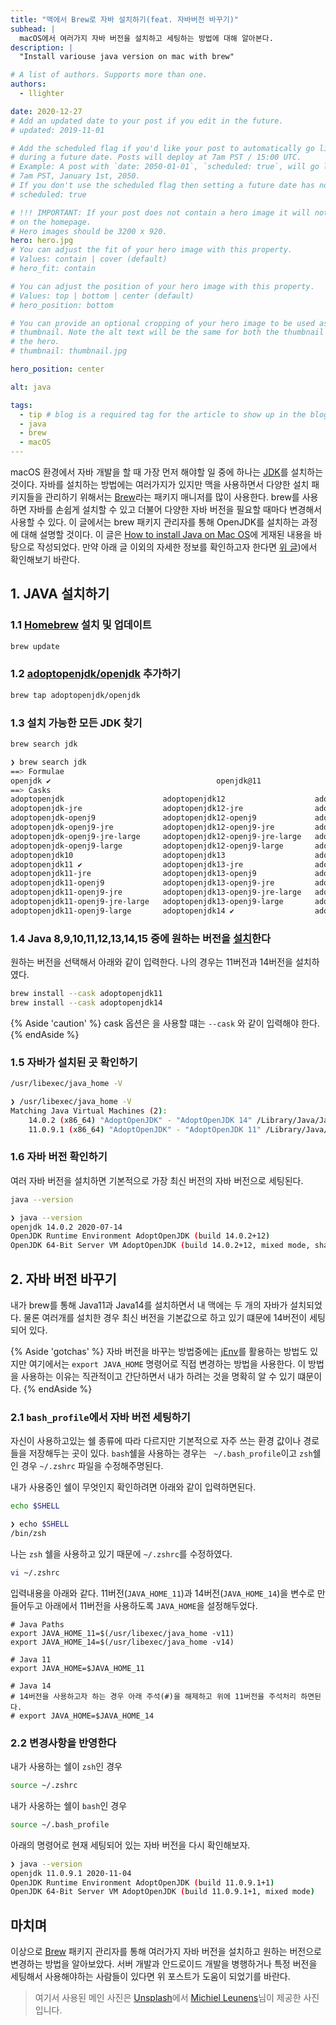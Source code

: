 ```yaml
---
title: "맥에서 Brew로 자바 설치하기(feat. 자바버전 바꾸기)"
subhead: |
  macOS에서 여러가지 자바 버전을 설치하고 세팅하는 방법에 대해 알아본다.
description: |
  "Install variouse java version on mac with brew"

# A list of authors. Supports more than one.
authors:
  - llighter

date: 2020-12-27
# Add an updated date to your post if you edit in the future.
# updated: 2019-11-01

# Add the scheduled flag if you'd like your post to automatically go live
# during a future date. Posts will deploy at 7am PST / 15:00 UTC.
# Example: A post with `date: 2050-01-01`, `scheduled: true`, will go live at
# 7am PST, January 1st, 2050.
# If you don't use the scheduled flag then setting a future date has no effect.
# scheduled: true

# !!! IMPORTANT: If your post does not contain a hero image it will not appear
# on the homepage.
# Hero images should be 3200 x 920.
hero: hero.jpg
# You can adjust the fit of your hero image with this property.
# Values: contain | cover (default)
# hero_fit: contain

# You can adjust the position of your hero image with this property.
# Values: top | bottom | center (default)
# hero_position: bottom

# You can provide an optional cropping of your hero image to be used as a
# thumbnail. Note the alt text will be the same for both the thumbnail and
# the hero.
# thumbnail: thumbnail.jpg

hero_position: center

alt: java

tags:
  - tip # blog is a required tag for the article to show up in the blog.
  - java
  - brew
  - macOS
---
```


macOS 환경에서 자바 개발을 할 때 가장 먼저 해야할 일 중에 하나는 [JDK](https://ko.wikipedia.org/wiki/%EC%9E%90%EB%B0%94_%EA%B0%9C%EB%B0%9C_%ED%82%A4%ED%8A%B8)를 설치하는 것이다. 자바를 설치하는 방법에는 여러가지가 있지만 맥을 사용하면서 다양한 설치 패키지들을 관리하기 위해서는 [Brew](https://brew.sh/index_ko)라는 패키지 매니저를 많이 사용한다.
brew를 사용하면 자바를 손쉽게 설치할 수 있고 더불어 다양한 자바 버전을 필요할 때마다 변경해서 사용할 수 있다.
이 글에서는 brew 패키지 관리자를 통해 OpenJDK를 설치하는 과정에 대해 설명할 것이다. 이 글은 [How to install Java on Mac OS](https://mkyong.com/java/how-to-install-java-on-mac-osx/)에 게재된 내용을 바탕으로 작성되었다. 만약 아래 글 이외의 자세한 정보를 확인하고자 한다면 [위 글](https://mkyong.com/java/how-to-install-java-on-mac-osx/))에서 확인해보기 바란다.

## 1. JAVA 설치하기

### 1.1 [Homebrew](https://brew.sh/index_ko) 설치 및 업데이트

```bash
brew update
```

### 1.2 [adoptopenjdk/openjdk](https://github.com/AdoptOpenJDK/homebrew-openjdk) 추가하기

```bash
brew tap adoptopenjdk/openjdk
```

### 1.3 설치 가능한 모든 JDK 찾기

```bash
brew search jdk
```

```bash
❯ brew search jdk
==> Formulae
openjdk ✔                                     openjdk@11                                    openjdk@8
==> Casks
adoptopenjdk                      adoptopenjdk12                    adoptopenjdk14-jre                adoptopenjdk8-jre
adoptopenjdk-jre                  adoptopenjdk12-jre                adoptopenjdk14-openj9             adoptopenjdk8-openj9
adoptopenjdk-openj9               adoptopenjdk12-openj9             adoptopenjdk14-openj9-jre         adoptopenjdk8-openj9-jre
adoptopenjdk-openj9-jre           adoptopenjdk12-openj9-jre         adoptopenjdk14-openj9-jre-large   adoptopenjdk8-openj9-jre-large
adoptopenjdk-openj9-jre-large     adoptopenjdk12-openj9-jre-large   adoptopenjdk14-openj9-large       adoptopenjdk8-openj9-large
adoptopenjdk-openj9-large         adoptopenjdk12-openj9-large       adoptopenjdk15                    adoptopenjdk9
adoptopenjdk10                    adoptopenjdk13                    adoptopenjdk15-jre                jdk-mission-control
adoptopenjdk11 ✔                  adoptopenjdk13-jre                adoptopenjdk15-openj9             oracle-jdk
adoptopenjdk11-jre                adoptopenjdk13-openj9             adoptopenjdk15-openj9-jre         oracle-jdk-javadoc
adoptopenjdk11-openj9             adoptopenjdk13-openj9-jre         adoptopenjdk15-openj9-jre-large   sapmachine-jdk
adoptopenjdk11-openj9-jre         adoptopenjdk13-openj9-jre-large   adoptopenjdk15-openj9-large
adoptopenjdk11-openj9-jre-large   adoptopenjdk13-openj9-large       adoptopenjdk8
adoptopenjdk11-openj9-large       adoptopenjdk14 ✔                  adoptopenjdk8
```

### 1.4 Java 8,9,10,11,12,13,14,15 중에 원하는 버전을 [설치](https://formulae.brew.sh/cask/adoptopenjdk#default)한다

원하는 버전을 선택해서 아래와 같이 입력한다. 나의 경우는 11버전과 14버전을 설치하였다.

```bash
brew install --cask adoptopenjdk11
brew install --cask adoptopenjdk14
```

{% Aside 'caution' %}
  cask 옵션은 을 사용할 떄는 `--cask` 와 같이 입력해야 한다.
{% endAside %}

### 1.5 자바가 설치된 곳 확인하기

```bash
/usr/libexec/java_home -V
```

```bash
❯ /usr/libexec/java_home -V
Matching Java Virtual Machines (2):
    14.0.2 (x86_64) "AdoptOpenJDK" - "AdoptOpenJDK 14" /Library/Java/JavaVirtualMachines/adoptopenjdk-14.jdk/Contents/Home
    11.0.9.1 (x86_64) "AdoptOpenJDK" - "AdoptOpenJDK 11" /Library/Java/JavaVirtualMachines/adoptopenjdk-11.jdk/Contents/Home
```

### 1.6 자바 버전 확인하기

여러 자바 버전을 설치하면 기본적으로 가장 최신 버전의 자바 버전으로 세팅된다.

```bash
java --version
```

```bash
❯ java --version
openjdk 14.0.2 2020-07-14
OpenJDK Runtime Environment AdoptOpenJDK (build 14.0.2+12)
OpenJDK 64-Bit Server VM AdoptOpenJDK (build 14.0.2+12, mixed mode, sharing)
```

## 2. 자바 버전 바꾸기

내가 brew를 통해 Java11과 Java14를 설치하면서 내 맥에는 두 개의 자바가 설치되었다. 물론 여러개를 설치한 경우 최신 버전을 기본값으로 하고 있기 떄문에 14버전이 세팅되어 있다.

{% Aside 'gotchas' %}
자바 버전을 바꾸는 방법중에는 [jEnv](https://www.jenv.be)를 활용하는 방법도 있지만 여기에서는 `export JAVA_HOME` 명령어로 직접 변경하는 방법을 사용한다. 이 방법을 사용하는 이유는 직관적이고 간단하면서 내가 하려는 것을 명확히 알 수 있기 떄문이다.
{% endAside %}

### 2.1 `bash_profile`에서 자바 버전 세팅하기

자신이 사용하고있는 쉘 종류에 따라 다르지만 기본적으로 자주 쓰는 환경 값이나 경로들을 저장해두는 곳이 있다. `bash`쉘을 사용하는 경우는 `
~/.bash_profile`이고 `zsh`쉘인 경우 `~/.zshrc` 파일을 수정해주명된다.

내가 사용중인 쉘이 무엇인지 확인하려면 아래와 같이 입력하면된다.

```bash
echo $SHELL
```

```bash
❯ echo $SHELL
/bin/zsh
```

나는 `zsh` 쉘을 사용하고 있기 때문에 `~/.zshrc`를 수정하였다.

```bash
vi ~/.zshrc
```

입력내용을 아래와 같다. 11버전(`JAVA_HOME_11`)과 14버전(`JAVA_HOME_14`)을 변수로 만들어두고 아래에서 11버전을 사용하도록 `JAVA_HOME`을 설정해두었다.

```vim
# Java Paths
export JAVA_HOME_11=$(/usr/libexec/java_home -v11)
export JAVA_HOME_14=$(/usr/libexec/java_home -v14)

# Java 11
export JAVA_HOME=$JAVA_HOME_11

# Java 14
# 14버전을 사용하고자 하는 경우 아래 주석(#)을 해제하고 위에 11버전을 주석처리 하면된다.
# export JAVA_HOME=$JAVA_HOME_14
```

### 2.2 변경사항을 반영한다

내가 사용하는 쉘이 `zsh`인 경우

```bash
source ~/.zshrc
```

내가 사옹하는 쉘이 `bash`인 경우

```bash
source ~/.bash_profile
```

아래의 명령어로 현재 세팅되어 있는 자바 버전을 다시 확인해보자.

```bash
❯ java --version
openjdk 11.0.9.1 2020-11-04
OpenJDK Runtime Environment AdoptOpenJDK (build 11.0.9.1+1)
OpenJDK 64-Bit Server VM AdoptOpenJDK (build 11.0.9.1+1, mixed mode)
```

## 마치며

이상으로 [Brew](https://brew.sh/index_ko) 패키지 관리자를 통해 여러가지 자바 버전을 설치하고 원하는 버전으로 변경하는 방법을 알아보았다. 서버 개발과 안드로이드 개발을 병행하거나 특정 버전을 세팅해서 사용해야하는 사람들이 있다면 위 포스트가 도움이 되었기를 바란다.

> 여기서 사용된 메인 사진은 [Unsplash](https://unsplash.com/s/photos/java?utm_source=unsplash&amp;utm_medium=referral&amp;utm_content=creditCopyText)에서 [Michiel Leunens](https://unsplash.com/@leunesmedia?utm_source=unsplash&amp;utm_medium=referral&amp;utm_content=creditCopyText)님이 제공한 사진입니다.

